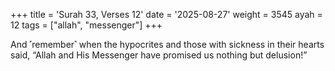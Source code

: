 +++
title = 'Surah 33, Verses 12'
date = '2025-08-27'
weight = 3545
ayah = 12
tags = ["allah", "messenger"]
+++

And ˹remember˺ when the hypocrites and those with sickness in their hearts said, “Allah and His Messenger have promised us nothing but delusion!”